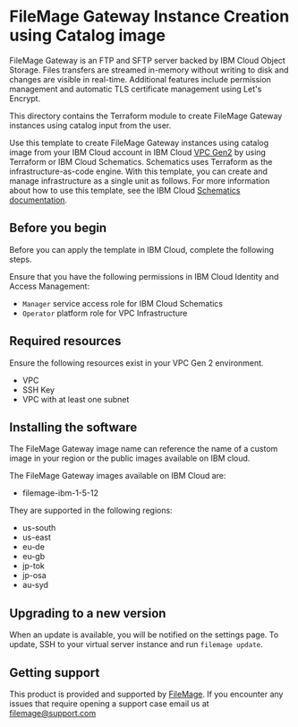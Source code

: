 # FileMage Gateway Instance Creation using Catalog image

FileMage Gateway is an FTP and SFTP server backed by IBM Cloud Object Storage. Files transfers are streamed in-memory without writing to disk and changes are visible in real-time. Additional features include permission management and automatic TLS certificate management using Let's Encrypt.

This directory contains the Terraform module to create FileMage Gateway instances using catalog input from the user.

Use this template to create FileMage Gateway instances using catalog image from your IBM Cloud account in IBM Cloud [VPC Gen2](https://cloud.ibm.com/vpc-ext/overview) by using Terraform or IBM Cloud Schematics.  Schematics uses Terraform as the infrastructure-as-code engine.  With this template, you can create and manage infrastructure as a single unit as follows. For more information about how to use this template, see the IBM Cloud [Schematics documentation](https://cloud.ibm.com/docs/schematics).


## Before you begin

Before you can apply the template in IBM Cloud, complete the following steps.

Ensure that you have the following permissions in IBM Cloud Identity and Access Management:
* `Manager` service access role for IBM Cloud Schematics
* `Operator` platform role for VPC Infrastructure


## Required resources

Ensure the following resources exist in your VPC Gen 2 environment.
* VPC
* SSH Key
* VPC with at least one subnet


## Installing the software

The FileMage Gateway image name can reference the name of a custom image in your region or the public images available on IBM cloud.

The FileMage Gateway images available on IBM Cloud are:

* filemage-ibm-1-5-12

They are supported in the following regions:

* us-south
* us-east
* eu-de
* eu-gb
* jp-tok
* jp-osa
* au-syd


## Upgrading to a new version

When an update is available, you will be notified on the settings page. To update, SSH to your virtual server instance and run `filemage update`.


## Getting support

This product is provided and supported by [FileMage](https://www.filemage.io/). If you encounter any issues that require opening a support case email us at [filemage@support.com](mailto:filemage@support.com)
